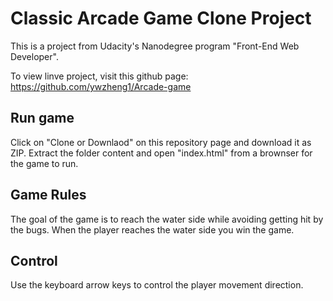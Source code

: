 # Classic Arcade Game Clone Project
This is a project from Udacity's Nanodegree program "Front-End Web Developer".

To view linve project, visit this github page: https://github.com/ywzheng1/Arcade-game


## Run game
Click on "Clone or Downlaod" on this repository page and download it as ZIP. Extract the folder content and open "index.html" from a brownser for the game to run.


## Game Rules
The goal of the game is to reach the water side while avoiding getting hit by the bugs. When the player reaches the water side you win the game.

## Control
Use the keyboard arrow keys to control the player movement direction.
